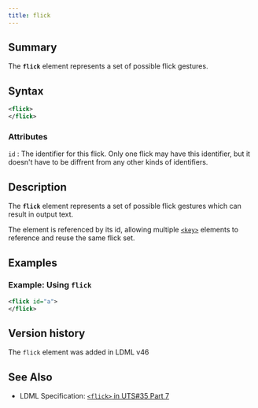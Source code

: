 ```yaml
---
title: flick
---
```


## Summary

The **`flick`** element represents a set of possible flick gestures.

## Syntax

```xml
<flick>
</flick>
```

### Attributes

`id`
:   The identifier for this flick. Only one flick may have this identifier, but it doesn't have to be diffrent from any other kinds of identifiers.

## Description

The **`flick`** element represents a set of possible flick gestures which can result in output text.

The element is referenced by its id, allowing multiple [`<key>`](key) elements to reference and reuse the same flick set.

## Examples

### Example: Using `flick`

```xml
<flick id="a">
</flick>
```

## Version history

The `flick` element was added in LDML v46

<!-- ## See also

- … -->

## See Also

- LDML Specification: [`<flick>` in UTS#35 Part 7][tr35-element-flick]

[tr35-element-flick]: https://www.unicode.org/reports/tr35/tr35-keyboards.html#element-flick

